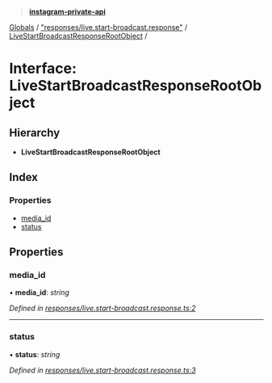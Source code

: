 > **[instagram-private-api](../README.md)**

[Globals](../README.md) / ["responses/live.start-broadcast.response"](../modules/_responses_live_start_broadcast_response_.md) / [LiveStartBroadcastResponseRootObject](_responses_live_start_broadcast_response_.livestartbroadcastresponserootobject.md) /

# Interface: LiveStartBroadcastResponseRootObject

## Hierarchy

- **LiveStartBroadcastResponseRootObject**

## Index

### Properties

- [media_id](_responses_live_start_broadcast_response_.livestartbroadcastresponserootobject.md#media_id)
- [status](_responses_live_start_broadcast_response_.livestartbroadcastresponserootobject.md#status)

## Properties

### media_id

• **media_id**: _string_

_Defined in [responses/live.start-broadcast.response.ts:2](https://github.com/realinstadude/instagram-private-api/blob/4ae8fec/src/responses/live.start-broadcast.response.ts#L2)_

---

### status

• **status**: _string_

_Defined in [responses/live.start-broadcast.response.ts:3](https://github.com/realinstadude/instagram-private-api/blob/4ae8fec/src/responses/live.start-broadcast.response.ts#L3)_
